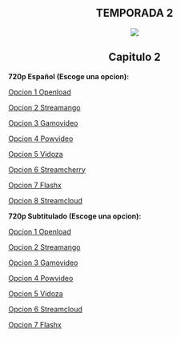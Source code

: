 ## <div align="center">TEMPORADA 2
<div align="center"><img src="https://image.tmdb.org/t/p/w780/srylCl7qShAqDGEl1KY9E1wrDsf.jpg"></div>

## <div align="center">Capitulo 2</center></div>

<b>720p Español (Escoge una opcion):</b>

<a href="https://openload.co/f/oYIMW4cyVII/">Opcion 1 Openload</a>

<a href="https://streamango.com/f/sbosetfqbbpnqrbf/">Opcion 2 Streamango</a>

<a href="http://gamovideo.com/oam3rbjjeh4t">Opcion 3 Gamovideo</a>

<a href="http://powvideo.net/33rr9mo3np35">Opcion 4 Powvideo</a>

<a href="https://vidoza.net/tm0lmjrwwq4g.html">Opcion 5 Vidoza</a>

<a href="https://streamcherry.com/f/kslprbllsqqfqdtl/">Opcion 6 Streamcherry</a>

<a href="https://www.flashx.tv/5m200xdx2lz7.html">Opcion 7 Flashx</a>

<a href="http://streamcloud.eu/svjdmsjkmvcs">Opcion 8 Streamcloud</a>

<b>720p Subtitulado (Escoge una opcion):</b>

<a href="https://openload.co/f/Z8w9u6XSZwQ/">Opcion 1 Openload</a>

<a href="https://streamango.com/f/ccmntfarqfqttcmf/">Opcion 2 Streamango</a>

<a href="http://gamovideo.com/5c5kjjgxvl2n">Opcion 3 Gamovideo</a>

<a href="http://powvideo.net/ebit0ptjobvz">Opcion 4 Powvideo</a>

<a href="https://vidoza.net/47yamswlervb.html">Opcion 5 Vidoza</a>

<a href="http://streamcloud.eu/dq822yodd667">Opcion 6 Streamcloud</a>

<a href="https://www.flashx.tv/iseby009uei7.html">Opcion 7 Flashx</a>
